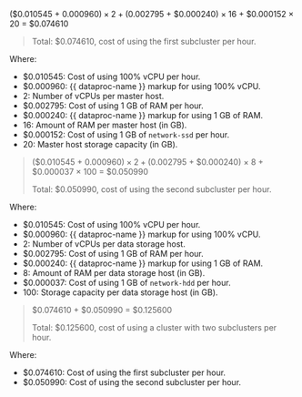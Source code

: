 ($0.010545 + $0.000960) × 2 + ($0.002795 + $0.000240) × 16 + $0.000152 × 20 = $0.074610
>
> Total: $0.074610, cost of using the first subcluster per hour.

Where:

* $0.010545: Cost of using 100% vCPU per hour.
* $0.000960: {{ dataproc-name }} markup for using 100% vCPU.
* 2: Number of vCPUs per master host.
* $0.002795: Cost of using 1 GB of RAM per hour.
* $0.000240: {{ dataproc-name }} markup for using 1 GB of RAM.
* 16: Amount of RAM per master host (in GB).
* $0.000152: Cost of using 1 GB of `network-ssd` per hour.
* 20: Master host storage capacity (in GB).

> ($0.010545 + $0.000960) × 2 + ($0.002795 + $0.000240) × 8 + $0.000037 × 100 = $0.050990
>
> Total: $0.050990, cost of using the second subcluster per hour.

Where:

* $0.010545: Cost of using 100% vCPU per hour.
* $0.000960: {{ dataproc-name }} markup for using 100% vCPU.
* 2: Number of vCPUs per data storage host.
* $0.002795: Cost of using 1 GB of RAM per hour.
* $0.000240: {{ dataproc-name }} markup for using 1 GB of RAM.
* 8: Amount of RAM per data storage host (in GB).
* $0.000037: Cost of using 1 GB of `network-hdd` per hour.
* 100: Storage capacity per data storage host (in GB).

> $0.074610 + $0.050990 = $0.125600
>
> Total: $0.125600, cost of using a cluster with two subclusters per hour.

Where:

* $0.074610: Cost of using the first subcluster per hour.
* $0.050990: Cost of using the second subcluster per hour.
